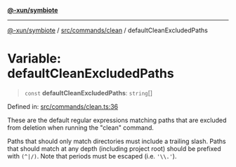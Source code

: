 [**@-xun/symbiote**](../../../../README.md)

***

[@-xun/symbiote](../../../../README.md) / [src/commands/clean](../README.md) / defaultCleanExcludedPaths

# Variable: defaultCleanExcludedPaths

> `const` **defaultCleanExcludedPaths**: `string`[]

Defined in: [src/commands/clean.ts:36](https://github.com/Xunnamius/symbiote/blob/b9e599602cbc0f1d65b094b7a5e8739743f64fd2/src/commands/clean.ts#L36)

These are the default regular expressions matching paths that are excluded
from deletion when running the "clean" command.

Paths that should only match directories must include a trailing slash. Paths
that should match at any depth (including project root) should be prefixed
with `(^|/)`. Note that periods must be escaped (i.e. `'\\.'`).

